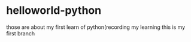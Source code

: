 # helloworld-python
those are about my first learn of python(recording my learning 
this is my first branch
